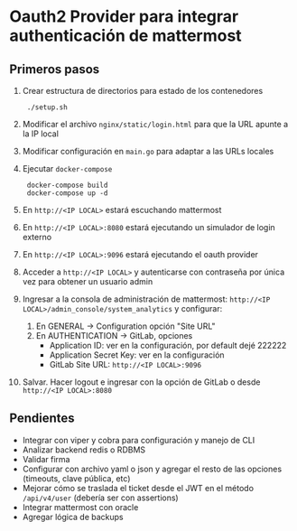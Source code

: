 # Oauth2 Provider para integrar authenticación de mattermost

## Primeros pasos

1. Crear estructura de directorios para estado de los contenedores

        ./setup.sh
2. Modificar el archivo `nginx/static/login.html` para que la URL apunte a la IP local
3. Modificar configuración en `main.go` para adaptar a las URLs locales
4. Ejecutar `docker-compose`

        docker-compose build
        docker-compose up -d
5. En `http://<IP LOCAL>` estará escuchando mattermost
6. En `http://<IP LOCAL>:8080` estará ejecutando un simulador de login externo
7. En `http://<IP LOCAL>:9096` estará ejecutando el oauth provider
8. Acceder a `http://<IP LOCAL>` y autenticarse con contraseña por única vez para obtener un usuario admin
9. Ingresar a la consola de administración de mattermost: `http://<IP LOCAL>/admin_console/system_analytics` y configurar:
   1. En GENERAL -> Configuration opción "Site URL"
   2. En AUTHENTICATION -> GitLab, opciones
      - Application ID: ver en la configuración, por default dejé 222222
      - Application Secret Key: ver en la configuración
      - GitLab Site URL: `http://<IP LOCAL>:9096`
10. Salvar.  Hacer logout e ingresar con la opción de GitLab o desde `http://<IP LOCAL>:8080`

## Pendientes

- Integrar con viper y cobra para configuración y manejo de CLI
- Analizar backend redis o RDBMS
- Validar firma
- Configurar con archivo yaml o json y agregar el resto de las opciones (timeouts, clave pública, etc)
- Mejorar cómo se traslada el ticket desde el JWT en el método `/api/v4/user` (debería ser con assertions)
- Integrar mattermost con oracle
- Agregar lógica de backups